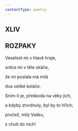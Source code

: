 ```yaml
---
contentType: poetry
---
```


## XLIV  

## ROZPAKY

Veselost mi v hlavě hraje,  

srdce mi v těle skáče,

že mi poslala má milá

dva veliké koláče.

Sním-li je, přeškoda na věky jich,

a kdyby ztvrdnuly, byl by to hřích;

pročež, milý Vašku,

s chutí do nich!

